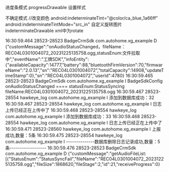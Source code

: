 
进度条模式
progressDrawable  设置样式

不确定模式
//改变颜色
android:indeterminateTint="@color/ca_blue_1a66ff" 
android:indeterminateTintMode="src_in"
自定义旋转图片
indeterminateDrawable  xml中为rotate



16:30:59.464 28523-28523 BadgeCrmSdk          com.autohome.xg_example              D  {"customMessage":"onAudioStatusChanged，fileName：REC04L0301004072_20231225135758.ogg,statusEnum:文件拉取中","eventName":"工牌SDK","infoEntity":{"availableCapacity":14777,"battery":88,"bluetoothFirmVersion":70,"firmwareName":"2.0.13","sn":"REC04L0301004072","totalCapacity":14908,"updateTimeStamp":0},"sn":"REC04L0301004072","userId":4780}
16:30:59.465 28523-28523 BadgeCrmSdk          com.autohome.xg_example              I  BadgeSdkConfig onAudioStatusChanged ==== statusEnum:StatusSyncing  fileName:REC04L0301004072_20231225135758.ogg
16:30:59.467 28523-28554 hawkeye_log          com.autohome.xg_example              I  添加到数据库成功：32
16:30:59.467 28523-28554 hawkeye_log          com.autohome.xg_example              I  日志上传已经正在上传中了
16:30:59.468 28523-28554 hawkeye_log          com.autohome.xg_example              I  添加到数据库成功：33
16:30:59.468 28523-28554 hawkeye_log          com.autohome.xg_example              I  日志上传已经正在上传中了
16:30:59.471 28523-28560 hawkeye_log          com.autohome.xg_example              I  上报成功,数量：5条
16:30:59.475 28523-28554 hawkeye_log          com.autohome.xg_example              I  --------------数据库删除日志记录成功,数量：5条------------------
16:30:59.476 28523-28523 BadgeCrmSdk          com.autohome.xg_example              D  {"customMessage":"getAudioFileList:[{\"StatusEnum\":\"StatusSyncFail\",\"fileName\":\"REC04L0301004072_20231225135758.ogg\",\"fileSize\":1868620,\"fileStage\":2,\"id\":21,\"receiveProgress\":0}